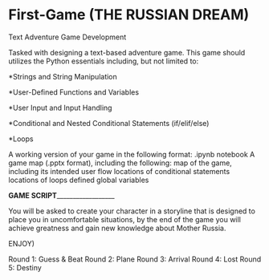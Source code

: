 # First-Game (THE RUSSIAN DREAM)
Text Adventure Game Development

Tasked with designing a text-based adventure game. This game should utilizes the Python essentials including, but not limited to:

*Strings and String Manipulation

*User-Defined Functions and Variables

*User Input and Input Handling

*Conditional and Nested Conditional Statements (if/elif/else)

*Loops
 

A working version of your game in the following format:
.ipynb notebook
A game map (.pptx format), including the following:
map of the game, including its intended user flow
locations of conditional statements
locations of loops
defined global variables
 
__________________GAME SCRIPT____________________________________
 
You will be asked to create your character in a storyline that is 
designed to place you in uncomfortable situations, by the end of 
the game you will achieve greatness and gain new knowledge about
Mother Russia.

ENJOY)

Round 1: Guess & Beat
Round 2: Plane
Round 3: Arrival
Round 4: Lost
Round 5: Destiny

